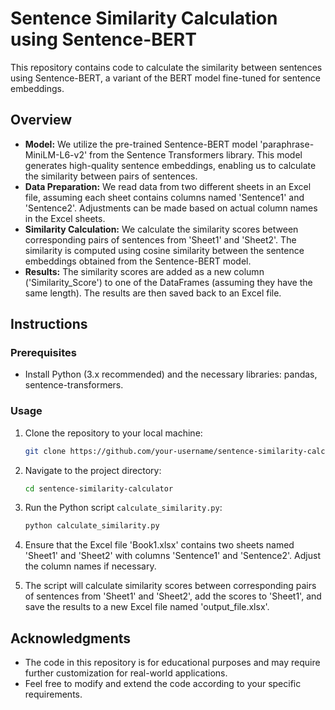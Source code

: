 # Sentence Similarity Calculation using Sentence-BERT

This repository contains code to calculate the similarity between sentences using Sentence-BERT, a variant of the BERT model fine-tuned for sentence embeddings.

## Overview

- **Model:** We utilize the pre-trained Sentence-BERT model 'paraphrase-MiniLM-L6-v2' from the Sentence Transformers library. This model generates high-quality sentence embeddings, enabling us to calculate the similarity between pairs of sentences.
- **Data Preparation:** We read data from two different sheets in an Excel file, assuming each sheet contains columns named 'Sentence1' and 'Sentence2'. Adjustments can be made based on actual column names in the Excel sheets.
- **Similarity Calculation:** We calculate the similarity scores between corresponding pairs of sentences from 'Sheet1' and 'Sheet2'. The similarity is computed using cosine similarity between the sentence embeddings obtained from the Sentence-BERT model.
- **Results:** The similarity scores are added as a new column ('Similarity_Score') to one of the DataFrames (assuming they have the same length). The results are then saved back to an Excel file.

## Instructions

### Prerequisites

- Install Python (3.x recommended) and the necessary libraries: pandas, sentence-transformers.

### Usage

1. Clone the repository to your local machine:

    ```bash
    git clone https://github.com/your-username/sentence-similarity-calculator.git
    ```

2. Navigate to the project directory:

    ```bash
    cd sentence-similarity-calculator
    ```

3. Run the Python script `calculate_similarity.py`:

    ```bash
    python calculate_similarity.py
    ```

4. Ensure that the Excel file 'Book1.xlsx' contains two sheets named 'Sheet1' and 'Sheet2' with columns 'Sentence1' and 'Sentence2'. Adjust the column names if necessary.

5. The script will calculate similarity scores between corresponding pairs of sentences from 'Sheet1' and 'Sheet2', add the scores to 'Sheet1', and save the results to a new Excel file named 'output_file.xlsx'.

## Acknowledgments

- The code in this repository is for educational purposes and may require further customization for real-world applications.
- Feel free to modify and extend the code according to your specific requirements.

